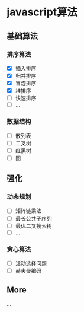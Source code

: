 # javascript算法

## 基础算法

### 排序算法

+ [x] 插入排序
+ [x] 归并排序
+ [x] 冒泡排序
+ [x] 堆排序
+ [ ] 快速排序
+ [ ] ...

### 数据结构

+ [ ] 散列表
+ [ ] 二叉树
+ [ ] 红黑树
+ [ ] 图

## 强化

### 动态规划

+ [ ] 矩阵链乘法
+ [ ] 最长公共子序列
+ [ ] 最优二叉搜索树
+ [ ] ...

### 贪心算法

+ [ ] 活动选择问题
+ [ ] 赫夫曼编码

## More

...